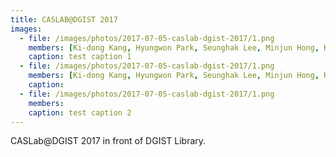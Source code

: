 ```yaml
---
title: CASLAB@DGIST 2017
images:
  - file: /images/photos/2017-07-05-caslab-dgist-2017/1.png
    members: [Ki-dong Kang, Hyungwon Park, Seunghak Lee, Minjun Hong, Kyeongseo Park, Minwoo Jang, Daehoon Kim, Seungkyu Lee]
    caption: test caption 1
  - file: /images/photos/2017-07-05-caslab-dgist-2017/1.png
    members: [Ki-dong Kang, Hyungwon Park, Seunghak Lee, Minjun Hong, Kyeongseo Park, Minwoo Jang, Seungkyu Lee]
    caption:
  - file: /images/photos/2017-07-05-caslab-dgist-2017/1.png
    members: 
    caption: test caption 2
---
```


CASLab@DGIST 2017 in front of DGIST Library.